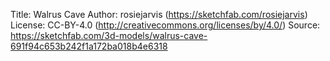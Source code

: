 Title: Walrus Cave
Author: rosiejarvis (https://sketchfab.com/rosiejarvis)
License: CC-BY-4.0 (http://creativecommons.org/licenses/by/4.0/)
Source: https://sketchfab.com/3d-models/walrus-cave-691f94c653b242f1a172ba018b4e6318